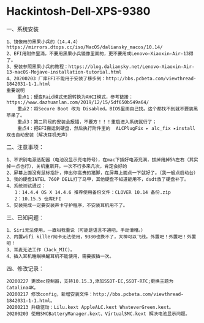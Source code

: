# Hackintosh-Dell-XPS-9380
一、系统安装

	1、镜像用的黑果小兵的（14.4.4）https://mirrors.dtops.cc/iso/MacOS/daliansky_macos/10.14/
	2、EFI用附件里滴，不要用黑果小兵镜像里面的，更不要用成Lenovo-Xiaoxin-Air-13得了。
	3、安装参照黑果小兵的教程：https://blog.daliansky.net/Lenovo-Xiaoxin-Air-13-macOS-Mojave-installation-tutorial.html
	4、20200203 厂库EFI不能用于安装了移步到：http://bbs.pcbeta.com/viewthread-1842031-1-1.html
	重要说明
		重点1：硬盘Raid模式无损转换为AHCI模式，参考链接：https://www.dazhuanlan.com/2019/12/15/5df650b549a64/
		重点2：将Secure Boot 改为 Disabled。BIOS里面自己找。这个都找不到就不要装黑苹果了。
		重点3：第二阶段的安装会报错，不要方！！！重启进入系统就行了；
		重点4：把EFI搬运到硬盘，然后执行附件里的  ALCPlugFix⁩ ▸ ⁨alc_fix⁩ ▸install双击自动安装（解决耳机无声）

二、注意事项：

	1、不识别电源适配器（电池没显示充电符号），在mac下插好电源充满，拔掉用掉5%左右（其实掉一点也行），关机重新开。一次不行多来几次，肯定会好的
	2、屏幕上面没有鼠标指针，伸出你高贵的猪脚，在屏幕上面点一下就好了。（我一般点启动台）
	3、我的硬盘INTEL 760P DELL打了马甲，其他硬盘不知道能用不，dsdt放了硬盘补丁。
	4、系统测试通过：
	   1：14.4.4 OS X 14.4.6 推荐使用备份文件：CLOVER 10.14 备份.zip
	   2：10.15.5 仓库EFI
	5、安装完成一定要安装声卡守护程序，不安装耳机用不了。

三、已知问题：

	1、Siri无法使用，一直叫我重说（可能是语言不通吧，手动滑稽。）
	2、内置wifi killer网卡无法使用，9380也换不了，大神可以飞线。外置吧！外置吧！外置吧！
	3、耳麦无法工作（Jack_MIC)。
	4、插入耳机睡眠唤醒耳机不能使用，需要拔插一次。
四、修改记录：

	20200227 更改ec控制器，支持10.15.3,添加SSDT-EC,SSDT-RTC;更换主题为 Catalina4K。
	20200217 修改config，新增安装文件：http://bbs.pcbeta.com/viewthread-1842031-1-1.html。
	20200213 升级驱动：Lilu.kext AppleALC.kext WhateverGreen.kext。
	20200203 使用SMCBatteryManager.kext、VirtualSMC.kext 解决电池显示问题。
